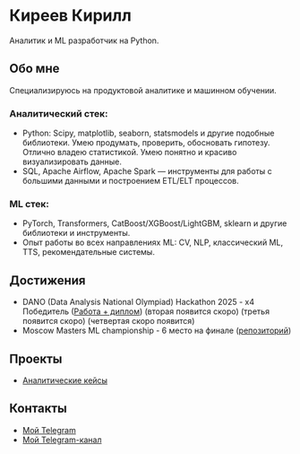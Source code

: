 # Киреев Кирилл

Аналитик и ML разработчик на Python.

## Обо мне

Специализируюсь на продуктовой аналитике и машинном обучении.

### Аналитический стек:
- Python: Scipy, matplotlib, seaborn, statsmodels и другие подобные библиотеки. Умею продумать, проверить, обосновать гипотезу. Отлично владею статистикой. Умею понятно и красиво визуализировать данные.
- SQL, Apache Airflow, Apache Spark — инструменты для работы с большими данными и построением ETL/ELT процессов.

### ML стек:
- PyTorch, Transformers, CatBoost/XGBoost/LightGBM, sklearn и другие библиотеки и инструменты.
- Опыт работы во всех направлениях ML: CV, NLP, классический ML, TTS, рекомендательные системы.

## Достижения

- DANO (Data Analysis National Olympiad) Hackathon 2025 - x4 Победитель ([Работа + диплом](https://github.com/Lambdaderta/dano)) (вторая появится скоро) (третья появится скоро) (четвертая скоро появится)
- Moscow Masters ML championship - 6 место на финале ([репозиторий](https://github.com/Lambdaderta/ml_cup))

## Проекты

- [Аналитические кейсы](https://github.com/Lambdaderta/dano)

## Контакты

- [Мой Telegram](https://t.me/lyambdadelta)
- [Мой Telegram-канал](https://t.me/lambda_it)
